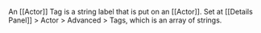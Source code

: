 An [[Actor]] Tag is a string label that is put on an [[Actor]].
Set at [[Details Panel]] > Actor > Advanced > Tags, which is an array of strings.
